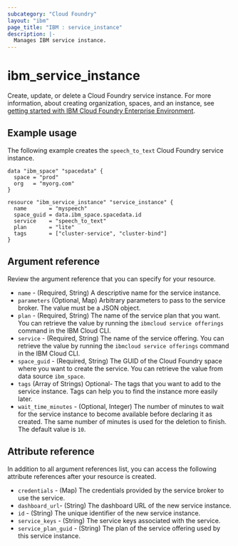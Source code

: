 ```yaml
---
subcategory: "Cloud Foundry"
layout: "ibm"
page_title: "IBM : service_instance"
description: |-
  Manages IBM service instance.
---
```


# ibm_service_instance

Create, update, or delete a Cloud Foundry service instance. For more information, about creating organization, spaces, and an instance, see [getting started with IBM Cloud Foundry Enterprise Environment](https://cloud.ibm.com/docs/cloud-foundry?topic=cloud-foundry-getting-started).


## Example usage
The following example creates the `speech_to_text` Cloud Foundry service instance. 


```
data "ibm_space" "spacedata" {
  space = "prod"
  org   = "myorg.com"
}

resource "ibm_service_instance" "service_instance" {
  name       = "myspeech"
  space_guid = data.ibm_space.spacedata.id
  service    = "speech_to_text"
  plan       = "lite"
  tags       = ["cluster-service", "cluster-bind"]
}
```


## Argument reference
Review the argument reference that you can specify for your resource. 

- `name` - (Required, String) A descriptive name for the service instance.
- `parameters` (Optional, Map)  Arbitrary parameters to pass to the service broker. The value must be a JSON object.
- `plan` - (Required, String) The name of the service plan that you want. You can retrieve the value by running the `ibmcloud service offerings` command in the IBM Cloud CLI.
- `service` - (Required, String) The name of the service offering. You can retrieve the value by running the `ibmcloud service offerings` command in the IBM Cloud CLI.
- `space_guid` - (Required, String) The GUID of the Cloud Foundry space where you want to create the service. You can retrieve the value from data source `ibm_space`.
- `tags` (Array of Strings) Optional- The tags that you want to add to the service instance. Tags can help you to find the instance more easily later.
- `wait_time_minutes` - (Optional, Integer) The number of minutes to wait for the service instance to become available before declaring it as created. The same number of minutes is used for the deletion to finish. The default value is `10`.


## Attribute reference
In addition to all argument references list, you can access the following attribute references after your resource is created.

- `credentials` - (Map) The credentials provided by the service broker to use the service.
- `dashboard_url`- (String) The dashboard URL of the new service instance.
- `id` - (String) The unique identifier of the new service instance.
- `service_keys` - (String) The service keys associated with the service.
- `service_plan_guid` - (String) The plan of the service offering used by this service instance.


